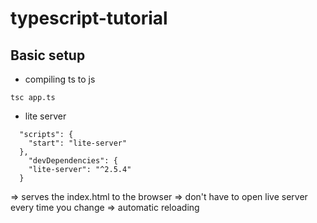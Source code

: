 # typescript-tutorial

## Basic setup

- compiling ts to js

```
tsc app.ts
```

- lite server

```
  "scripts": {
    "start": "lite-server"
  },
    "devDependencies": {
    "lite-server": "^2.5.4"
  }
```

=> serves the index.html to the browser
=> don't have to open live server every time you change
=> automatic reloading
